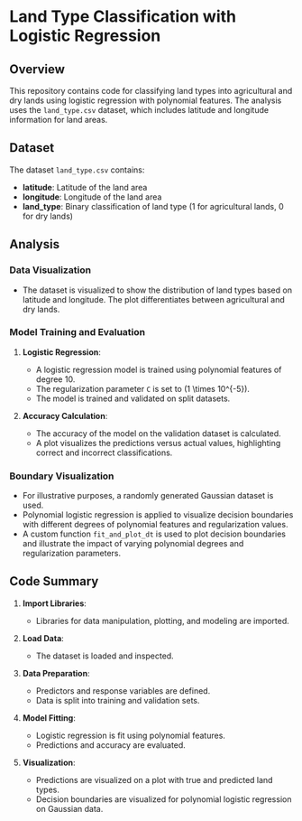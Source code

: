 # Land Type Classification with Logistic Regression

## Overview

This repository contains code for classifying land types into agricultural and dry lands using logistic regression with polynomial features. The analysis uses the `land_type.csv` dataset, which includes latitude and longitude information for land areas.

## Dataset

The dataset `land_type.csv` contains:

- **latitude**: Latitude of the land area
- **longitude**: Longitude of the land area
- **land_type**: Binary classification of land type (1 for agricultural lands, 0 for dry lands)


## Analysis

### Data Visualization

- The dataset is visualized to show the distribution of land types based on latitude and longitude. The plot differentiates between agricultural and dry lands.

### Model Training and Evaluation

1. **Logistic Regression**:
   - A logistic regression model is trained using polynomial features of degree 10.
   - The regularization parameter `C` is set to \(1 \times 10^{-5}\).
   - The model is trained and validated on split datasets.

2. **Accuracy Calculation**:
   - The accuracy of the model on the validation dataset is calculated.
   - A plot visualizes the predictions versus actual values, highlighting correct and incorrect classifications.

### Boundary Visualization

- For illustrative purposes, a randomly generated Gaussian dataset is used.
- Polynomial logistic regression is applied to visualize decision boundaries with different degrees of polynomial features and regularization values.
- A custom function `fit_and_plot_dt` is used to plot decision boundaries and illustrate the impact of varying polynomial degrees and regularization parameters.


## Code Summary

1. **Import Libraries**:
   - Libraries for data manipulation, plotting, and modeling are imported.

2. **Load Data**:
   - The dataset is loaded and inspected.

3. **Data Preparation**:
   - Predictors and response variables are defined.
   - Data is split into training and validation sets.

4. **Model Fitting**:
   - Logistic regression is fit using polynomial features.
   - Predictions and accuracy are evaluated.

5. **Visualization**:
   - Predictions are visualized on a plot with true and predicted land types.
   - Decision boundaries are visualized for polynomial logistic regression on Gaussian data.
  

  
